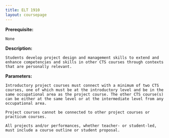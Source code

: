 ```yaml
---
title: ELT 1910
layout: coursepage
---
```


**Prerequisite:**

    None

**Description:**

    Students develop project design and management skills to extend and enhance competencies and skills in other CTS courses through contexts that are personally relevant.

**Parameters:**

    Introductory project courses must connect with a minimum of two CTS courses, one of which must be at the introductory level and be in the same occupational area as the project course. The other CTS course(s) can be either at the same level or at the intermediate level from any occupational area.

    Project courses cannot be connected to other project courses or practicum courses.

    All projects and/or performances, whether teacher- or student-led, must include a course outline or student proposal.
